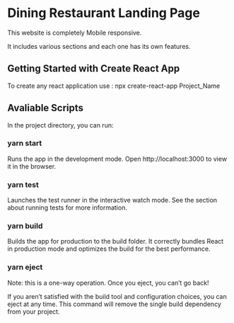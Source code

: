 # Dining Restaurant Landing Page

This website is completely Mobile responsive.

It includes various sections and each one has its own features.

## Getting Started with Create React App
To create any react application use : npx create-react-app Project_Name

## Avaliable Scripts
In the project directory, you can run:

### yarn start

Runs the app in the development mode.
Open http://localhost:3000 to view it in the browser.

### yarn test

Launches the test runner in the interactive watch mode.
See the section about running tests for more information.

### yarn build

Builds the app for production to the build folder.
It correctly bundles React in production mode and optimizes the build for the best performance.

### yarn eject

Note: this is a one-way operation. Once you eject, you can’t go back!

If you aren’t satisfied with the build tool and configuration choices, you can eject at any time. This command will remove the single build dependency from your project.

